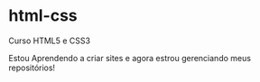 # html-css
 Curso HTML5 e CSS3

 Estou Aprendendo a criar sites e agora estrou gerenciando meus repositórios!
